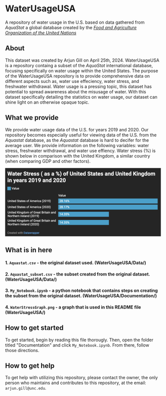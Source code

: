  # WaterUsageUSA
A repository of water usage in the U.S. based on data gathered from *AquaStat* a global database created by the [*Food and Agriculture Organization of the United Nations*](https://www.fao.org/aquastat/en/)

## About
This dataset was created by Arjun Gill on April 25th, 2024. WaterUsageUSA is a repository containg a subset of the *AquaStat* international database, focusing specifically on water usage within the United States. The purpose of the WaterUsageUSA repository is to provide comprehensive data on different aspects such as, water use effeciency, water stress, and freshwater withdrawal. Water usage is a pressing topic, this dataset has potential to spread awareness about the misusage of water. With this dataset specifically detailing the statistics on water usage, our dataset can shine light on an otherwise opaque topic.

## What we provide
We provide water usage data of the U.S. for years 2019 and 2020. Our repository becomes especially useful for viewing data of the U.S. from the *Aquastat* database, as the *Aquastat* database is hard to decifer for the average user. We provide information on the following variables: water stress, freshwater withdrawal, and water use effiency. Water stress (%) is shown below in comparison with the United Kingdom, a similar country (when comparing GDP and other factors).

![data-visual](WaterStress_Graph.png)

## What is in here

#### 1. `Aquastat.csv` - the original dataset used. (WaterUsageUSA/Data/)

#### 2. `Aquastat_subset.csv` - the subset created from the original dataset. (WaterUsageUSA/Data/)

#### 3. `My_Notebook.ipynb` - a python notebook that contains steps on creating the subset from the original dataset. (WaterUsageUSA/Documentation/)

#### 4. `WaterStressGraph.png` - a graph that is used in this README file (WaterUsageUSA/)

## How to get started
To get started, begin by reading this file thorougly. Then, open the folder titled "Documentation" and click `My_Notebook.ipynb`. From there, follow those directions.

## How to get help
To get help with utilizing this repository, please contact the owner, the only person who maintains and contributes to this repository, at the email: `arjun.gill@unc.edu`.
